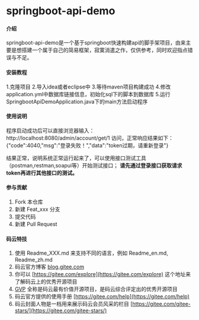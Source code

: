 # springboot-api-demo

#### 介绍
springboot-api-demo是一个基于springboot快速构建api的脚手架项目，由来主要是想搭建一个属于自己的简易框架，寂寞消遣之作，仅供参考，同时欢迎指点错误与不足。


#### 安装教程

1.克隆项目
2.导入idea或者eclipse中
3.等待maven项目构建成功
4.修改application.yml中数据库链接信息，初始化sql下的脚本到数据库
5.运行SpringbootApiDemoApplication.java下的main方法启动程序

#### 使用说明

程序启动成功后可以直接浏览器输入：http://localhost:8080/admin/account/get/1 访问，正常响应结果如下：
{"code":4040,"msg":"登录失败！","data":"token过期，请重新登录"}

结果正常，说明系统正常运行起来了，可以使用接口测试工具（postman,restman,soapui等）开始测试接口；
 **请先通过登录接口获取请求token再进行其他接口的测试。** 

#### 参与贡献

1.  Fork 本仓库
2.  新建 Feat_xxx 分支
3.  提交代码
4.  新建 Pull Request


#### 码云特技

1.  使用 Readme\_XXX.md 来支持不同的语言，例如 Readme\_en.md, Readme\_zh.md
2.  码云官方博客 [blog.gitee.com](https://blog.gitee.com)
3.  你可以 [https://gitee.com/explore](https://gitee.com/explore) 这个地址来了解码云上的优秀开源项目
4.  [GVP](https://gitee.com/gvp) 全称是码云最有价值开源项目，是码云综合评定出的优秀开源项目
5.  码云官方提供的使用手册 [https://gitee.com/help](https://gitee.com/help)
6.  码云封面人物是一档用来展示码云会员风采的栏目 [https://gitee.com/gitee-stars/](https://gitee.com/gitee-stars/)
